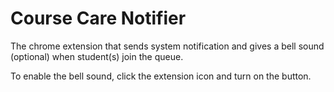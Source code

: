 # Course Care Notifier

The chrome extension that sends system notification and gives a bell sound (optional) when student(s) join the queue.

To enable the bell sound, click the extension icon and turn on the button.
